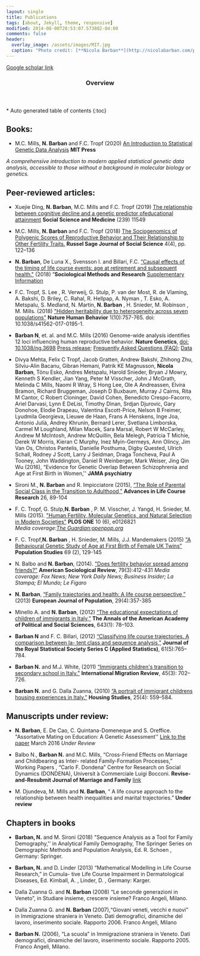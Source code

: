 ```yaml
---
layout: single
title: Publications
tags: [about, Jekyll, theme, responsive]
modified: 2014-08-08T20:53:07.573882-04:00
comments: false
header:
  overlay_image: /assets/images/MIT.jpg
  caption: "Photo credit: [**Nicola Barban**](http://nicolabarban.com/photography)"
---
```

[Google scholar link](http://scholar.google.co.uk/citations?user=cspszw4AAAAJ&hl=en)

<section id="table-of-contents" class="toc">
  <header>
    <h3>Overview</h3>
  </header>
<div id="drawer" markdown="1">
*  Auto generated table of contents
{:toc}
</div>
</section><!-- /#table-of-contents -->

## Books: 

* M.C. Mills, **N. Barban** and F.C. Tropf (2020) [An Introduction to Statistical Genetic Data Analysis](https://mitpress.mit.edu/books/introduction-statistical-genetic-data-analysis) **MIT Press**  

*A comprehensive introduction to modern applied statistical genetic data analysis, accessible to those without a background in molecular biology or genetics.*

## Peer-reviewed articles:

* Xuejie Ding, **N. Barban**,  M.C. Mills and F.C. Tropf (2019)  [The relationship between cognitive decline and a genetic predictor ofeducational attainment](https://reader.elsevier.com/reader/sd/pii/S027795361930543X?token=C0D83A7A794B54EC4BBFF434DB7B7D7DB4A6C6F128E0541804981362566FF9EC3820D2C0299AFD18FFFE41FC764396D7) **Social Science and Medicine** (239) 11549

* M.C. Mills, **N. Barban** and F.C. Tropf (2018) [The Sociogenomics of Polygenic Scores of Reproductive Behavior and Their Relationship to Other Fertility Traits.](https://www.rsfjournal.org/doi/full/10.7758/RSF.2018.4.4.07) **Russel Sage Journal of Social Science**  4(4), pp. 122–136 

* **N. Barban**, De Luna X., Svensson I. and Billari, F.C. [“Causal effects of the timing of life course events: age at retirement and subsequent health."](http://journals.sagepub.com/doi/pdf/10.1177/0049124117729697) (2018) ”**Sociological Methods and Research** [Supplementary Information](http://nicolabarban.com/RetirementSweden/)

* F.C. Tropf, S. Lee , R. Verweij, G. Stulp, P. van der Most, R. de Vlaming, A. Bakshi, D. Briley, C. Rahal, R. Hellpap, A. Nyman , T. Esko, A. Metspalu, S. Medland, N. Martin, **N. Barban** , H. Snieder, M. Robinson , M. Mills. (2018) ["Hidden heritability due to heterogeneity across seven populations"](https://www.gertstulp.com/pdf/2017_Tropf_et_al_Nature%20Human%20Behaviour_Heritability.pdf) **Nature Human Behavior** 1(10):757-765. doi: 10.1038/s41562-017-0195-1.

* **Barban N**, et. al.  and M.C. Mills (2016) Genome-wide analysis identifies 12 loci influencing human reproductive behavior. **Nature Genetics**, [doi: 10.1038/ng.3698](http://www.nature.com/ng/journal/vaop/ncurrent/full/ng.3698.html)	[Press release](http://www.sociogenome.com/data/FAQlanguages); [Frequently Asked Questions (FAQ)](http://www.sociogenome.com/data/NG2016FAQ); [Data](http://www.sociogenome.com/data)

* Divya Mehta, Felix C Tropf, Jacob Gratten, Andrew Bakshi, Zhihong Zhu, Silviu-Alin Bacanu, Gibran Hemani, Patrik KE Magnusson, **Nicola Barban**, Tõnu Esko, Andres Metspalu, Harold Snieder, Bryan J Mowry, Kenneth S Kendler, Jian Yang, Peter M Visscher, John J McGrath, Melinda C Mills, Naomi R Wray, S Hong Lee, Ole A Andreassen, Elvira Bramon, Richard Bruggeman, Joseph D Buxbaum, Murray J Cairns, Rita M Cantor, C Robert Cloninger, David Cohen, Benedicto Crespo-Facorro, Ariel Darvasi, Lynn E DeLisi, Timothy Dinan, Srdjan Djurovic, Gary Donohoe, Elodie Drapeau, Valentina Escott-Price, Nelson B Freimer, Lyudmila Georgieva, Lieuwe de Haan, Frans A Henskens, Inge Joa, Antonio Julià, Andrey Khrunin, Bernard Lerer, Svetlana Limborska, Carmel M Loughland, Milan Macek, Sara Marsal, Robert W McCarley, Andrew M McIntosh, Andrew McQuillin, Bela Melegh, Patricia T Michie, Derek W Morris, Kieran C Murphy, Inez Myin-Germeys, Ann Olincy, Jim Van Os, Christos Pantelis, Danielle Posthuma, Digby Quested, Ulrich Schall, Rodney J Scott, Larry J Seidman, Draga Toncheva, Paul A Tooney, John Waddington, Daniel R Weinberger, Mark Weiser, Jing Qin Wu (2016), “Evidence for Genetic Overlap Between Schizophrenia and Age at First Birth in Women,'' **JAMA psychiatry**

* Sironi M., **N. Barban** and R. Impicciatore (2015), [“The Role of Parental Social Class in the Transition to Adulthood,”](http://www.sciencedirect.com/science/article/pii/S1040260815000532) **Advances in Life Course Research** 26, 89-104 

* F. C. Tropf, G. Stulp,**N. Barban** , P. M. Visscher, J. Yangd, H. Snieder, M. Mills (2015). ["Human Fertility, Molecular Genetics, and Natural Selection in Modern Societies"](http://www.tandfonline.com/doi/abs/10.1080/00324728.2015.1056823#.ViAIMrwu9_g)  **PLOS ONE** 10 (6), e0126821  
_Media coverage:[The Guardian](https://www.theguardian.com/science/2015/jun/03/genetics-plays-role-in-deciding-at-what-age-women-have-first-child-says-study);[openpop.org](http://www.openpop.org/?p=1111)_

* F. C. Tropf,**N. Barban** , H. Snieder, M. Mills, J.J. Mandemakers (2015) ["A Behavioural Genetic Study of Age at First Birth of Female UK Twins"](http://www.tandfonline.com/doi/abs/10.1080/00324728.2015.1056823#.ViAIMrwu9_g) **Population Studies**  69 (2), 129-145  

* N. Balbo and **N. Barban**, (2014). ["Does fertility behavior spread among friends?"](http://asr.sagepub.com/content/79/3/412.abstract) **American Sociological Review**, 79(3):412-431 
_Media coverage: Fox News; New York Daily News; Business Insider; La Stampa; El Mundo; Le Figaro_

* **N. Barban**, [“Family trajectories and health: A life course perspective,”](http://link.springer.com/article/10.1007%2Fs10680-013-9296-3) (2013) **European Journal of Population**, 29(4):357-385 

* Minello A. and **N. Barban**, (2012) [“The educational expectations of children of immigrants in Italy,”](http://ann.sagepub.com/content/643/1/78.full.pdf+html) **The Annals of the American Academy of Political and Social Sciences**, 643(1): 78–103. 

* **Barban N** and F. C. Billari, (2012) [“Classifying life course trajectories. A comparison between la- tent class and sequence analysis,”](http://onlinelibrary.wiley.com/doi/10.1111/j.1467-9876.2012.01047.x/abstract?systemMessage=Wiley+Online+Library+will+be+disrupted+on+9+June+from+10%3A00-12%3A00+BST+%2805%3A00-07%3A00+EDT%29+for+essential+maintenance) **Journal of the Royal Statistical Society Series C (Applied Statistics)**, 61(5):765–784. 

* **Barban N.** and M.J. White, (2011) [“Immigrants children's transition to secondary school in Italy.”](http://onlinelibrary.wiley.com/doi/10.1111/j.1747-7379.2011.00863.x/abstract)
 **International Migration Review**, 45(3): 702–726. 
* **Barban N.** and G. Dalla Zuanna, (2010) [“A portrait of immigrant childrens housing experiences in Italy.”](http://www.tandfonline.com/doi/abs/10.1080/02673031003712053?journalCode=chos20&) **Housing Studies**, 25(4): 559–584. 


## Manuscripts under review:

* **N. Barban**, E. De Cao, C. Quintana-Domeneque and S. Oreffice. "Assortative Mating on Education: A Genetic Assessment'' [Link to the paper](http://www.economics.ox.ac.uk/materials/papers/14450/paper-791.pdf) March 2016 _Under Review_

* Balbo N., **Barban N.** and M.C. Mills, “Cross-Friend Effects on Marriage and Childbearing as Inter- related Family-Formation Processes,” Working Papers , “Carlo F. Dondena” Centre for Research on Social Dynamics (DONDENA), Universit ́a Commerciale Luigi Bocconi. **Revise-and-Resubmit Journal of Marriage and Family** [link](http://www.dondena.unibocconi.it/wps/wcm/connect/Cdr/Centro_Dondena/Home/Working+Papers/Working_Paper_56_CdR_Dondena)

* M. Djundeva, M. Mills and **N. Barban**, “ A life course approach to the relationship between health inequalities and marital trajectories.” **Under review**

## Chapters in books
* **Barban, N.**  and M. Sironi (2018) "Sequence Analysis as a Tool for Family  Demography,'' in Analytical Family Demography, The Springer Series on Demographic Methods and Population Analysis, Ed. R. Schoen , Germany: Springer. 

* **Barban, N.** and D. Linder (2013) “Mathematical Modelling in Life Course Research,” in Cumula- tive Life Course Impairment in Dermatological Diseases, Ed. Kimball, A. , Linder, D. , Germany: Karger. 

* Dalla Zuanna G. and **N. Barban** (2008) “Le seconde generazioni in Veneto”, in Studiare insieme, crescere insieme? Franco Angeli, Milano.

* Dalla Zuanna G. and **N. Barban** (2007),“Giovani veneti, vecchi e nuovi” in Immigrazione straniera in Veneto. Dati demografici, dinamiche del lavoro, inserimento sociale. Rapporto 2006. Franco Angeli, Milano

* **Barban N.** (2006), “La scuola” in Immigrazione straniera in Veneto. Dati demografici, dinamiche del lavoro, inserimento sociale. Rapporto 2005. Franco Angeli, Milano.

